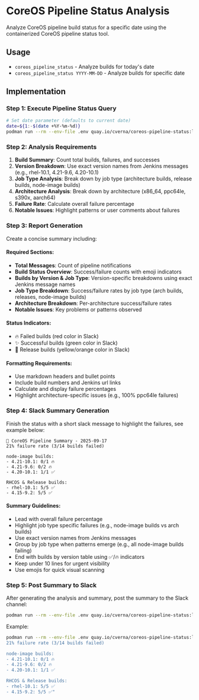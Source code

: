 # CoreOS Pipeline Status Analysis

Analyze CoreOS pipeline build status for a specific date using the containerized CoreOS pipeline status tool.

## Usage
- `coreos_pipeline_status` - Analyze builds for today's date
- `coreos_pipeline_status YYYY-MM-DD` - Analyze builds for specific date

## Implementation

### Step 1: Execute Pipeline Status Query
```bash
# Set date parameter (defaults to current date)
date=${1:-$(date +%Y-%m-%d)}
podman run --rm --env-file .env quay.io/cverna/coreos-pipeline-status:latest --date $date --pretty
```

### Step 2: Analysis Requirements
1. **Build Summary**: Count total builds, failures, and successes
2. **Version Breakdown**: Use exact version names from Jenkins messages (e.g., rhel-10.1, 4.21-9.6, 4.20-10.1)
3. **Job Type Analysis**: Break down by job type (architecture builds, release builds, node-image builds)
4. **Architecture Analysis**: Break down by architecture (x86_64, ppc64le, s390x, aarch64)
5. **Failure Rate**: Calculate overall failure percentage
6. **Notable Issues**: Highlight patterns or user comments about failures

### Step 3: Report Generation
Create a concise summary including:

#### Required Sections:
- **Total Messages**: Count of pipeline notifications
- **Build Status Overview**: Success/failure counts with emoji indicators
- **Builds by Version & Job Type**: Version-specific breakdowns using exact Jenkins message names
- **Job Type Breakdown**: Success/failure rates by job type (arch builds, releases, node-image builds)
- **Architecture Breakdown**: Per-architecture success/failure rates
- **Notable Issues**: Key problems or patterns observed

#### Status Indicators:
- 🔥 Failed builds (red color in Slack)
- ✨ Successful builds (green color in Slack)
- 🚅 Release builds (yellow/orange color in Slack)

#### Formatting Requirements:
- Use markdown headers and bullet points
- Include build numbers and Jenkins url links
- Calculate and display failure percentages
- Highlight architecture-specific issues (e.g., 100% ppc64le failures)

### Step 4: Slack Summary Generation

Finish the status with a short slack message to highlight the failures, see example below:

```
🚨 CoreOS Pipeline Summary - 2025-09-17
21% failure rate (3/14 builds failed)

node-image builds:
- 4.21-10.1: 0/1 🔥
- 4.21-9.6: 0/2 🔥
- 4.20-10.1: 1/1 ✅

RHCOS & Release builds:
- rhel-10.1: 5/5 ✅
- 4.15-9.2: 5/5 ✅
```

#### Summary Guidelines:
- Lead with overall failure percentage
- Highlight job type specific failures (e.g., node-image builds vs arch builds)
- Use exact version names from Jenkins messages
- Group by job type when patterns emerge (e.g., all node-image builds failing)
- End with builds by version table using ✅/🔥 indicators
- Keep under 10 lines for urgent visibility
- Use emojis for quick visual scanning

### Step 5: Post Summary to Slack

After generating the analysis and summary, post the summary to the Slack channel:

```bash
podman run --rm --env-file .env quay.io/cverna/coreos-pipeline-status:latest --summary "SLACK_SUMMARY_TEXT"
```

Example:
```bash
podman run --rm --env-file .env quay.io/cverna/coreos-pipeline-status:latest --summary "🚨 CoreOS Pipeline Summary - 2025-09-17
21% failure rate (3/14 builds failed)

node-image builds:
- 4.21-10.1: 0/1 🔥
- 4.21-9.6: 0/2 🔥
- 4.20-10.1: 1/1 ✅

RHCOS & Release builds:
- rhel-10.1: 5/5 ✅
- 4.15-9.2: 5/5 ✅"
```
